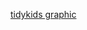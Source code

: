 [tidykids graphic](https://github.com/charlie-gallagher/tidy-tuesday/blob/master/tidykids/tidykids.png)
